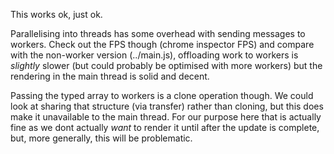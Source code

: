 This works ok, just ok.

Parallelising into threads has some overhead with sending messages to workers. Check out the FPS though (chrome inspector FPS) and compare with the non-worker version (../main.js), offloading work to workers is _slightly_ slower (but could probably be optimised with more workers) but the rendering in the main thread is solid and decent.

Passing the typed array to workers is a clone operation though. We could look at sharing that structure (via transfer) rather than cloning, but this does make it unavailable to the main thread. For our purpose here that is actually fine as we dont actually _want_ to render it until after the update is complete, but, more generally, this will be problematic.
